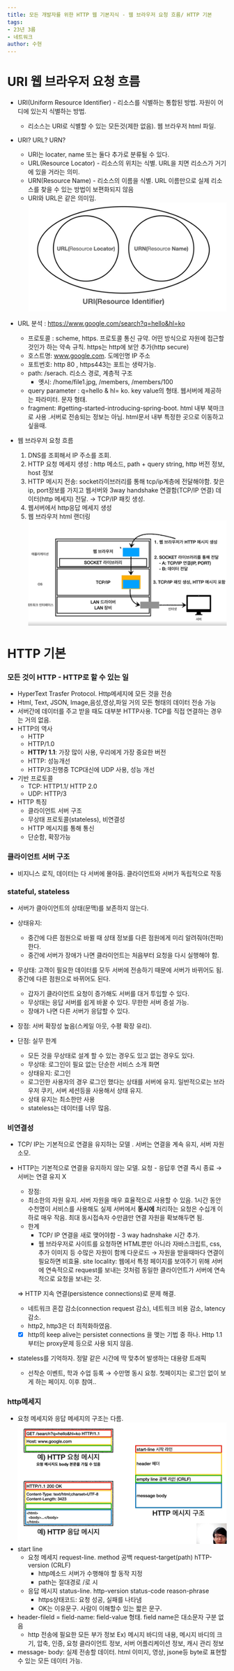```yaml
---
title: 모든 개발자를 위한 HTTP 웹 기본지식 - 웹 브라우저 요청 흐름/ HTTP 기본
tags:
- 23년 3름
- 네트워크
author: 수현
---
```


# URI 웹 브라우저 요청 흐름

- URI(Uniform Resource Identifier) - 리소스를 식별하는 통합된 방법. 자원이 어디에 있는지 식별하는 방법.
    - 리소스는 URI로 식별할 수 있는 모든것(제한 없음). 웹 브라우저 html 파일.
- URI? URL? URN?
    - URI는 locater, name 또는 둘다 추가로 분류될 수 있다.
    - URL(Resource Locator) - 리소스의 위치는 식별. URL을 치면 리소스가 거기에 있을 거라는 의미.
    - URN(Resource Name) - 리소스의 이름을 식별. URL 이름만으로 실제 리소스를 찾을 수 있는 방법이 보편화되지 않음
    - URI와 URL은 같은 의미임.
    ![](/assets/images/wils/URI.png)

- URL 분석 : https://www.google.com/search?q=hello&hl=ko
    
    - 프로토콜 : scheme, https. 프로토콜 통신 규약. 어떤 방식으로 자원에 접근할 것인가 하는 약속 규칙. https는 http에 보안 추가(http secure)
    - 호스트명: www.google.com. 도메인명 IP 주소
    - 포트번호: http 80 , https443는 포트는 생략가능.
    - path: /serach. 리소스 경로, 계층적 구조
        - 옛시: /home/file1.jpg, /members, /members/100
    - query parameter : q=hello & hl= ko. key value의 형태. 웹서버에 제공하는 파라미터. 문자 형태.
    - fragment: #getting-started-introducing-spring-boot. html 내부 북마크로 사용 .서버로 전송되는 정보는 아님. html문서 내부 특정한 곳으로 이동하고 싶을때.
- 웹 브라우저 요청 흐름
    1. DNS를 조회해서 IP 주소를 조회.
    2. HTTP 요청 메세지 생성 : http 메소드, path + query string, http 버전 정보, host 정보
    3. HTTP 메시지 전송: socket라이브러리를 통해 tcp/ip계층에 전달해야함. 찾은 ip, port정보를 가지고 웹서버와 3way handshake 연결함(TCP/IP 연결) 데이터(http 메세지) 전달. → TCP/IP 패킷 생성. 
     4. 웹서버에서 http응답 메세지 생성
     5. 웹 브라우저 html 랜더링
    ![](/assets/images/wils/web-brower-request-flow.png)

# HTTP 기본

### 모든 것이 HTTP - HTTP로 할 수 있는 일

- HyperText Trasfer Protocol. Http메세지에 모든 것을 전송
- Html, Text, JSON, Image,음성,영상,파일 거의 모든 형태의 데이터 전송 가능
- 서버간에 데이터를 주고 받을 때도 대부분 HTTP사용. TCP를 직접 연결하는 경우는 거의 없음.
- HTTP의 역사
    - HTTP
    - HTTP/1.0
    - **HTTP/ 1.1**: 가장 많이 사용, 우리에게 가장 중요한 버전
    - HTTP: 성능개선
    - HTTP/3:진행중 TCP대신에 UDP 사용, 성능 개선
- 기반 프로토콜
    - TCP: HTTP1.1/ HTTP 2.0
    - UDP: HTTP/3
- HTTP 특징
    - 클라이언트 서버 구조
    - 무상태 프로토콜(stateless), 비연결성
    - HTTP 메시지를 통해 통신
    - 단순함, 확장가능

### 클라이언트 서버 구조

- 비지니스 로직, 데이터는 다 서버에 몰아둠. 클라이언트와 서버가 독립적으로 작동

### stateful, stateless
- 서버가 클아이언트의 상태(문맥)를 보존하지 않는다.
- 상태유지:
    - 중간에 다른 점원으로 바뀔 때 상태 정보를 다른 점원에게 미리 알려줘야(전파)한다.
    - 중간에 서버가 장애가 나면 클라이언트는 처음부터 요청을 다시 실행해야 함.
- 무상태:  고객이 필요한 데이터를 모두 서버에 전송하기 때문에 서버가 바뀌어도 됨. 중간에 다른 점원으로 바뀌어도 된다.
    - 갑자기 클라이언트 요청이 증가해도 서버를 대거 투입할 수 있다.
    - 무상태는 응답 서버를 쉽게 바꿀 수 있다. 무한한 서버 증설 가능.
    - 장애가 나면 다른 서버가 응답할 수 있다.

- 장점: 서버 확장성 높음(스케일 아웃, 수평 확장 유리).
- 단점: 실무 한계
    - 모든 것을 무상태로 설계 할 수 있는 경우도 있고 없는 경우도 있다.
    - 무상태: 로그인이 필요 없는 단순한 서비스 소개 화면
    - 상태유지: 로그인
    - 로그인한 사용자의 경우 로그인 했다는 상태를 서버에 유지. 일반적으로는 브라우저 쿠키, 서버 세션등을 사용해서 상태 유지.
    - 상태 유지는 최소한만 사용
    - stateless는 데이터를 너무 많음.

### 비연결성

- TCP/ IP는 기본적으로 연결을 유지하는 모델 . 서버는 연결을 계속 유지, 서버 자원 소모.
- HTTP는 기본적으로 연결을 유지하지 않는 모델. 요청 - 응답후 연결 즉시 종료 → 서버는 연결 유지 X
    - 장점:
    - 최소한의 자원 유지. 서버 자원을 매우 효율적으로 사용할 수 있음. 1시간 동안 수천명이 서비스를 사용해도 실제 서버에서 **동시에** 처리하는 요청은 수십개 이하로 매우 작음. 최대 동시접속자 수만큼만 연결 자원을 확보해두면 됨.
    - 한계
        - TCP/ IP 연결을 새로 맺어야함 - 3 way hadnshake 시간 추가.
        - 웹 브라우저로 사이트를 요청하면 HTML뿐만 아니라 자바스크립트, css,추가 이미지 등 수많은 자원이 함께 다운로드 → 자원을 받을때마다 연결이 필요하면 비효율. site locality: 웹에서 특정 페이지를 보여주기 위해 서버에 연속적으로 request를 보내는 것처럼 동일한 클라이언트가 서버에 연속적으로 요청을 보내는 것.
    
    ⇒ HTTP 지속 연결(persistence connections)로 문제 해결.
    
    - 네트워크 혼잡 감소(connection request 감소), 네트워크 비용 감소, latency 감소.
    - http2, http3은 더  최적화하였음.
    - [x]  http의 keep alive는 persistet connections 을 맺는 기법 중 하나. Http 1.1부터는 proxy문제 등으로 사용 되지 않음.
- stateless를 기억하자. 정말 같은 시간에 딱 맞추어 발생하는 대용량 트래픽
    - 선착순 이벤트, 학과 수업 등록 → 수만명 동시 요청. 첫페이지는 로그인 없이 보게 하는 페이지. 이후 참여..

### http메세지

- 요청 메세지와 응답 메세지의 구조는 다름.
![](/assets/images/wils/HTTP-message-structure.png)
- start line
    - 요청 메세지 request-line. method 공백 request-target(path) hTTP-version (CRLF)
        - http메소드 서버가 수행해야 할 동작 지정
        - path는 절대경로 /로 시
    - 응답 메시지 status-line. http-version status-code reason-phrase
        - https상태코드: 요청 성공, 실패를 나타냄
        - OK는 이유문구. 사람이 이해할수 있는 짧은 문구.
- header-fileld = field-name: field-value 형태. field name은 대소문자 구분 없음
    - http 전송에 필요한 모든 부가 정보 Ex) 메시지 바디의 내용, 메시지 바디의 크기, 압축, 인증, 요청 클라이언트 정보, 서버 어플리케이션 정보, 캐시 관리 정보
- message- body: 실제 전송할 데이터. html 이미지, 영상, jsone등 byte로 표현할 수 있는 모든 데이터 가능.
